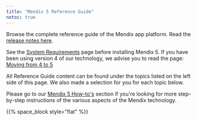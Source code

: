 ```yaml
---
title: "Mendix 5 Reference Guide"
notoc: true
---
```


Browse the complete reference guide of the Mendix app platform. Read the [release notes here](/releasenotes/desktop-modeler/5).

See the [System Requirements](system-requirements) page before installing Mendix 5. If you have been using version 4 of our technology, we advise you to read the page: [Moving from 4 to 5](moving-from-4-to-5)

All Reference Guide content can be found under the topics listed on the left side of this page. We also made a selection for you for each topic below.

Please go to our [Mendix 5 How-to's](/howto50) section if you're looking for more step-by-step instructions of the various aspects of the Mendix technology.

{{% space_block style="flat" %}}
